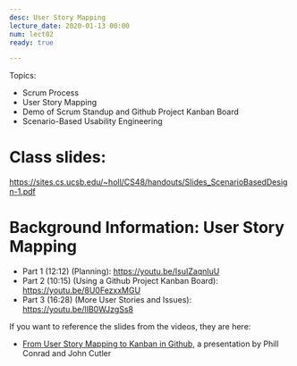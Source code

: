```yaml
---
desc: User Story Mapping
lecture_date: 2020-01-13 00:00
num: lect02
ready: true

---
```



Topics: 
* Scrum Process 
* User Story Mapping
* Demo of Scrum Standup and Github Project Kanban Board 
* Scenario-Based Usability Engineering


# Class slides: 

<https://sites.cs.ucsb.edu/~holl/CS48/handouts/Slides_ScenarioBasedDesign-1.pdf>



# Background Information: User Story Mapping

* Part 1 (12:12) (Planning): <https://youtu.be/IsuIZaqnIuU>
* Part 2 (10:15) (Using a Github Project Kanban Board): <https://youtu.be/8U0FezxxMGU>
* Part 3 (16:28) (More User Stories and Issues): <https://youtu.be/lIB0WJzgSs8>

If you want to reference the slides from the videos, they are here: 
* [From User Story Mapping to Kanban in Github](https://docs.google.com/presentation/d/1UD5qIm5njZFF2s8OvCJdJPnsR_VvnavcZRP9cXRqRNw/edit?usp=sharing), a presentation by Phill Conrad and John Cutler
